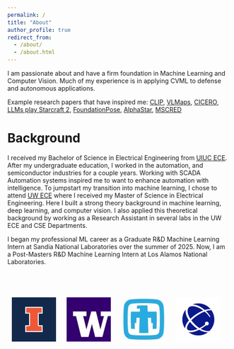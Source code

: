 ```yaml
---
permalink: /
title: "About"
author_profile: true
redirect_from: 
  - /about/
  - /about.html
---
```


I am passionate about and have a firm foundation in Machine Learning and Computer Vision. Much of my experience is in applying CVML to defense and autonomous applications.

Example research papers that have inspired me: [CLIP](https://arxiv.org/abs/2103.00020), [VLMaps](https://arxiv.org/pdf/2210.05714), [CICERO](https://www.science.org/doi/10.1126/science.ade9097), [LLMs play Starcraft 2](https://arxiv.org/abs/2312.11865), [FoundationPose](https://nvlabs.github.io/FoundationPose/), [AlphaStar](https://arxiv.org/pdf/2308.03526), [MSCRED](https://arxiv.org/abs/1811.08055)


Background
======
I received my Bachelor of Science in Electrical Engineering from [UIUC ECE](https://ece.illinois.edu/). After my undergraduate education, I worked in the automation, and semiconductor industries for a couple years. Working with SCADA Automation systems inspired me to want to enhance automation with intelligence. To jumpstart my transition into machine learning, I chose to attend [UW ECE](https://www.ece.uw.edu/) where I received my Master of Science in Electrical Engineering. Here I built a strong theory background in machine learning, deep learning, and computer vision. I also applied this theoretical background by working as a Research Assistant in several labs in the UW ECE and CSE Departments.

I began my professional ML career as a Graduate R&D Machine Learning Intern at Sandia National Laboratories over the summer of 2025. Now, I am a Post-Masters R&D Machine Learning Intern at Los Alamos National Laboratories.

<br><br>
<p align="left">
  <img src="/images/uiuc.jpg" alt="UIUC" width="100" style="margin: 10px;">
  <img src="/images/uw.jpg" alt="UW" width="100" style="margin: 10px;">
  <img src="/images/sandia.jpg" alt="Sandia" width="100" style="margin: 10px;">
  <img src="/images/lanl.jpg" alt="Los ALamos" width="100" style="margin: 10px;">
</p>
<br><br>